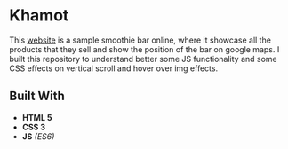 # Khamot

This [website](https://sebastianmariani.github.io/khamot/) is a sample smoothie bar online, where it showcase all the products that they sell and show the position of the bar on google maps.
I built this repository to understand better some JS functionality and some CSS effects on vertical scroll and hover over img effects.

## Built With 
* **HTML 5**
* **CSS 3**
* **JS** *(ES6)*
